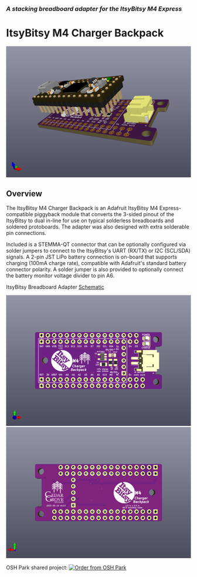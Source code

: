 ### _A stacking breadboard adapter for the ItsyBitsy M4 Express_

# ItsyBitsy M4 Charger Backpack

![Image of Module](https://github.com/CedarGroveStudios/PCB_ItsyBitsy_M4_Charger_Backpack/blob/main/photos%20and%20graphics/itsybitsy_charger_modules.png)

## Overview
The ItsyBitsy M4 Charger Backpack is an Adafruit ItsyBitsy M4 Express-compatible piggyback module that converts the 3-sided pinout of the ItsyBitsy to dual in-line for use on typical solderless breadboards and soldered protoboards. The adapter was also designed with extra solderable pin connections.

Included is a STEMMA-QT connector that can be optionally configured via solder jumpers to connect to the ItsyBitsy's UART (RX/TX) or I2C (SCL/SDA) signals. A 2-pin JST LiPo battery connection is on-board that supports charging (100mA charge rate), compatible with Adafruit's standard battery connector polarity. A solder jumper is also provided to optionally connect the battery monitor voltage divider to pin A6.

ItsyBitsy Breadboard Adapter [Schematic](https://github.com/CedarGroveStudios/PCB_ItsyBitsy_M4_Charger_Backpack/blob/main//PCB/ItsyBitsy%20breadboard.pdf)

![Image of PCB](https://github.com/CedarGroveStudios/PCB_ItsyBitsy_M4_Charger_Backpack/blob/main/photos%20and%20graphics/ItsyBitsy_charger_top.png)
![Image of PCB](https://github.com/CedarGroveStudios/PCB_ItsyBitsy_M4_Charger_Backpack/blob/main/photos%20and%20graphics/ItsyBitsy_charger_bot.png)

OSH Park shared project: <a href="https://oshpark.com/shared_projects/MSAKdkxL"><img src="https://oshpark.com/assets/badge-5b7ec47045b78aef6eb9d83b3bac6b1920de805e9a0c227658eac6e19a045b9c.png" alt="Order from OSH Park"></img></a>
